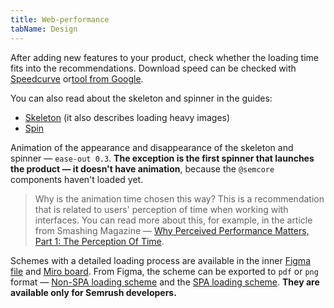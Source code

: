 ```yaml
---
title: Web-performance
tabName: Design
---
```


After adding new features to your product, check whether the loading time fits into the recommendations. Download speed can be checked with [Speedcurve](https://speedcurve.com/) or[tool from Google](https://developers.google.com/speed/pagespeed/insights/).

You can also read about the skeleton and spinner in the guides:

- [Skeleton](/components/skeleton/#adbd55) (it also describes loading heavy images)
- [Spin](/components/spin/)

Animation of the appearance and disappearance of the skeleton and spinner — `ease-out 0.3`. **The exception is the first spinner that launches the product — it doesn't have animation**, because the `@semcore` components haven't loaded yet.

> Why is the animation time chosen this way? This is a recommendation that is related to users' perception of time when working with interfaces. You can read more about this, for example, in the article from Smashing Magazine — [Why Perceived Performance Matters, Part 1: The Perception Of Time](https://www.smashingmagazine.com/2015/09/why-performance-matters-the-perception-of-time/).

Schemes with a detailed loading process are available in the inner [Figma file](https://www.figma.com/file/eqmm39DfX895qOSM0KnQGb/Web-performance-schemes) and [Miro board](https://miro.com/app/board/o9J_kp1mGGg=/). From Figma, the scheme can be exported to `pdf` or `png` format — [Non-SPA loading scheme](https://www.figma.com/file/eqmm39DfX895qOSM0KnQGb/Web-performance-schemes?node-id=21%3A559) and the [SPA loading scheme](https://www.figma.com/file/eqmm39DfX895qOSM0KnQGb/Web-performance-schemes?node-id=21%3A560). **They are available only for Semrush developers.**
